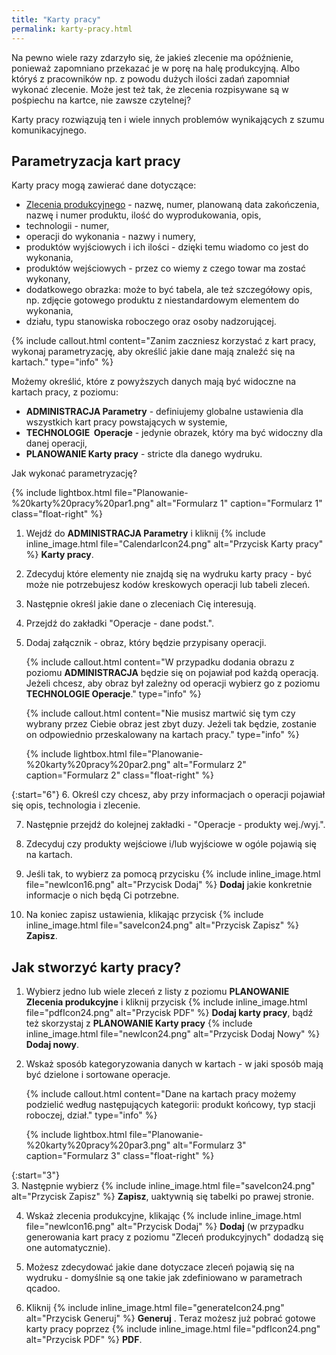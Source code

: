```yaml
---
title: "Karty pracy"
permalink: karty-pracy.html 
---
```


Na pewno wiele razy zdarzyło się, że jakieś zlecenie ma opóźnienie, ponieważ zapomniano przekazać je w porę na halę produkcyjną. Albo któryś z pracowników np. z powodu dużych ilości zadań zapomniał wykonać zlecenie. Może jest też tak, że zlecenia rozpisywane są w pośpiechu na kartce, nie zawsze czytelnej?

Karty pracy rozwiązują ten i wiele innych problemów wynikających z szumu komunikacyjnego.

## Parametryzacja kart pracy

Karty pracy mogą zawierać dane dotyczące:

- [Zlecenia produkcyjnego](/zlecenia-produkcyjne) - nazwę, numer, planowaną data zakończenia, nazwę i numer produktu, ilość do wyprodukowania, opis,
- technologii -  numer,
- operacji do wykonania - nazwy i numery,
- produktów wyjściowych i ich ilości - dzięki temu wiadomo co jest do wykonania,
- produktów wejściowych - przez co wiemy z czego towar ma zostać wykonany,
- dodatkowego obrazka: może to być tabela, ale też szczegółowy opis, np. zdjęcie gotowego produktu z niestandardowym elementem do wykonania,
- działu, typu stanowiska roboczego oraz osoby nadzorującej.

{% include callout.html content="Zanim zaczniesz korzystać z kart pracy, wykonaj parametryzację, aby określić jakie dane mają znaleźć się na kartach." type="info" %}
  
Możemy określić, które z powyższych danych mają być widoczne na kartach pracy, z poziomu:
- **ADMINISTRACJA  Parametry** - definiujemy globalne ustawienia dla wszystkich kart pracy powstających w systemie,
- **TECHNOLOGIE  Operacje** - jedynie obrazek, który ma być widoczny dla danej operacji,
- **PLANOWANIE  Karty pracy** - stricte dla danego wydruku.
  
Jak wykonać parametryzację?

{% include lightbox.html file="Planowanie-%20karty%20pracy%20par1.png" alt="Formularz 1" caption="Formularz 1" class="float-right" %}

1. Wejdź do **ADMINISTRACJA  Parametry** i kliknij {% include inline_image.html file="CalendarIcon24.png" alt="Przycisk Karty pracy" %} **Karty pracy**.  
  
2. Zdecyduj które elementy nie znajdą się na wydruku karty pracy - być może nie potrzebujesz kodów kreskowych operacji lub tabeli zleceń.

3. Następnie określ jakie dane o zleceniach Cię interesują.

4. Przejdź do zakładki "Operacje - dane podst.".

5. Dodaj załącznik - obraz, który będzie przypisany operacji.

    {% include callout.html content="W przypadku dodania obrazu z poziomu **ADMINISTRACJA** będzie się on pojawiał pod każdą operacją. Jeżeli chcesz, aby obraz był zależny od operacji wybierz go z poziomu **TECHNOLOGIE Operacje**." type="info" %}

    {% include callout.html content="Nie musisz martwić się tym czy wybrany przez Ciebie obraz jest zbyt duzy. Jeżeli tak będzie, zostanie on odpowiednio przeskalowany na kartach pracy." type="info" %}   

    {% include lightbox.html file="Planowanie-%20karty%20pracy%20par2.png" alt="Formularz 2" caption="Formularz 2" class="float-right" %}

{:start="6"}
6. Określ czy chcesz, aby przy informacjach o operacji pojawiał się opis, technologia i zlecenie.

7. Następnie przejdź do kolejnej zakładki - "Operacje - produkty wej./wyj.".
  
8. Zdecyduj czy produkty wejściowe i/lub wyjściowe w ogóle pojawią się na kartach.  
  
9. Jeśli tak, to wybierz za pomocą przycisku {% include inline_image.html file="newIcon16.png" alt="Przycisk Dodaj" %}  **Dodaj** jakie konkretnie informacje o nich będą Ci potrzebne.   
  
10. Na koniec zapisz ustawienia, klikając przycisk {% include inline_image.html file="saveIcon24.png" alt="Przycisk Zapisz" %} **Zapisz**.

## Jak stworzyć karty pracy?

1. Wybierz jedno lub wiele zleceń z listy z poziomu **PLANOWANIE Zlecenia produkcyjne** i kliknij przycisk {% include inline_image.html file="pdfIcon24.png" alt="Przycisk PDF" %} **Dodaj karty pracy**,
bądź też skorzystaj z **PLANOWANIE Karty pracy**  {% include inline_image.html file="newIcon24.png" alt="Przycisk Dodaj Nowy" %} **Dodaj nowy**.
  
2. Wskaż sposób kategoryzowania danych w kartach - w jaki sposób mają być dzielone i sortowane operacje.

    {% include callout.html content="Dane na kartach pracy możemy podzielić według następujących kategorii: produkt końcowy, typ stacji roboczej, dział." type="info" %}

    {% include lightbox.html file="Planowanie-%20karty%20pracy%20par3.png" alt="Formularz 3" caption="Formularz 3" class="float-right" %}

{:start="3"}  
3. Następnie wybierz {% include inline_image.html file="saveIcon24.png" alt="Przycisk Zapisz" %} **Zapisz**, uaktywnią się tabelki po prawej stronie.

4. Wskaż zlecenia produkcyjne, klikając {% include inline_image.html file="newIcon16.png" alt="Przycisk Dodaj" %} **Dodaj** (w przypadku generowania kart pracy z poziomu "Zleceń produkcyjnych" dodadzą się one automatycznie).  
  
5. Możesz zdecydować jakie dane dotyczace zleceń pojawią się na wydruku - domyślnie są one takie jak zdefiniowano w parametrach qcadoo.  
  
6. Kliknij {% include inline_image.html file="generateIcon24.png" alt="Przycisk Generuj" %} **Generuj** . Teraz możesz już pobrać gotowe karty pracy poprzez {% include inline_image.html file="pdfIcon24.png" alt="Przycisk PDF" %} **PDF**. 
